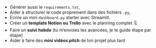 - Générer aussi le `requirements.txt`,
- Aider à structurer le code proprement dans des fichiers `.py`,
- Ecrire un mini `dashboard.py` starter avec Streamlit.
- Créer un **template Notion ou Trello** avec le planning complet 🗓️
- Faire un **suivi hebdo** (tu m’envoies tes avancées, je te guide étape par étape)
- Aider à faire des **mini vidéos pitch** de ton projet plus tard

